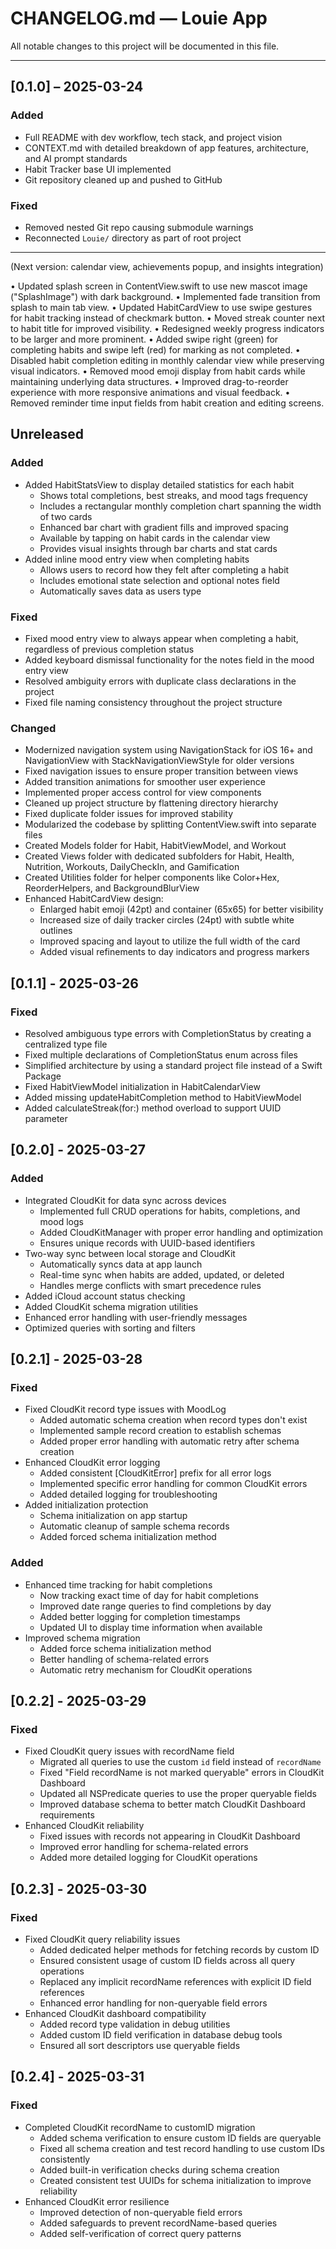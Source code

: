 # CHANGELOG.md — Louie App

All notable changes to this project will be documented in this file.

---

## [0.1.0] – 2025-03-24
### Added
- Full README with dev workflow, tech stack, and project vision
- CONTEXT.md with detailed breakdown of app features, architecture, and AI prompt standards
- Habit Tracker base UI implemented
- Git repository cleaned up and pushed to GitHub

### Fixed
- Removed nested Git repo causing submodule warnings
- Reconnected `Louie/` directory as part of root project

---

(Next version: calendar view, achievements popup, and insights integration)

• Updated splash screen in ContentView.swift to use new mascot image ("SplashImage") with dark background.
• Implemented fade transition from splash to main tab view.
• Updated HabitCardView to use swipe gestures for habit tracking instead of checkmark button.
• Moved streak counter next to habit title for improved visibility.
• Redesigned weekly progress indicators to be larger and more prominent.
• Added swipe right (green) for completing habits and swipe left (red) for marking as not completed.
• Disabled habit completion editing in monthly calendar view while preserving visual indicators.
• Removed mood emoji display from habit cards while maintaining underlying data structures.
• Improved drag-to-reorder experience with more responsive animations and visual feedback.
• Removed reminder time input fields from habit creation and editing screens.

## Unreleased

### Added
- Added HabitStatsView to display detailed statistics for each habit
  - Shows total completions, best streaks, and mood tags frequency
  - Includes a rectangular monthly completion chart spanning the width of two cards
  - Enhanced bar chart with gradient fills and improved spacing
  - Available by tapping on habit cards in the calendar view
  - Provides visual insights through bar charts and stat cards
- Added inline mood entry view when completing habits
  - Allows users to record how they felt after completing a habit
  - Includes emotional state selection and optional notes field
  - Automatically saves data as users type

### Fixed
- Fixed mood entry view to always appear when completing a habit, regardless of previous completion status
- Added keyboard dismissal functionality for the notes field in the mood entry view
- Resolved ambiguity errors with duplicate class declarations in the project
- Fixed file naming consistency throughout the project structure

### Changed
- Modernized navigation system using NavigationStack for iOS 16+ and NavigationView with StackNavigationViewStyle for older versions
- Fixed navigation issues to ensure proper transition between views
- Added transition animations for smoother user experience
- Implemented proper access control for view components
- Cleaned up project structure by flattening directory hierarchy
- Fixed duplicate folder issues for improved stability
- Modularized the codebase by splitting ContentView.swift into separate files
- Created Models folder for Habit, HabitViewModel, and Workout
- Created Views folder with dedicated subfolders for Habit, Health, Nutrition, Workouts, DailyCheckIn, and Gamification
- Created Utilities folder for helper components like Color+Hex, ReorderHelpers, and BackgroundBlurView
- Enhanced HabitCardView design:
  - Enlarged habit emoji (42pt) and container (65x65) for better visibility
  - Increased size of daily tracker circles (24pt) with subtle white outlines
  - Improved spacing and layout to utilize the full width of the card
  - Added visual refinements to day indicators and progress markers

## [0.1.1] - 2025-03-26
### Fixed
- Resolved ambiguous type errors with CompletionStatus by creating a centralized type file
- Fixed multiple declarations of CompletionStatus enum across files
- Simplified architecture by using a standard project file instead of a Swift Package
- Fixed HabitViewModel initialization in HabitCalendarView
- Added missing updateHabitCompletion method to HabitViewModel
- Added calculateStreak(for:) method overload to support UUID parameter

## [0.2.0] - 2025-03-27
### Added
- Integrated CloudKit for data sync across devices
  - Implemented full CRUD operations for habits, completions, and mood logs
  - Added CloudKitManager with proper error handling and optimization
  - Ensures unique records with UUID-based identifiers
- Two-way sync between local storage and CloudKit
  - Automatically syncs data at app launch
  - Real-time sync when habits are added, updated, or deleted
  - Handles merge conflicts with smart precedence rules
- Added iCloud account status checking
- Added CloudKit schema migration utilities
- Enhanced error handling with user-friendly messages
- Optimized queries with sorting and filters

## [0.2.1] - 2025-03-28
### Fixed
- Fixed CloudKit record type issues with MoodLog
  - Added automatic schema creation when record types don't exist
  - Implemented sample record creation to establish schemas
  - Added proper error handling with automatic retry after schema creation
- Enhanced CloudKit error logging
  - Added consistent [CloudKitError] prefix for all error logs
  - Implemented specific error handling for common CloudKit errors
  - Added detailed logging for troubleshooting
- Added initialization protection
  - Schema initialization on app startup
  - Automatic cleanup of sample schema records
  - Added forced schema initialization method

### Added
- Enhanced time tracking for habit completions
  - Now tracking exact time of day for habit completions
  - Improved date range queries to find completions by day
  - Added better logging for completion timestamps
  - Updated UI to display time information when available
- Improved schema migration
  - Added force schema initialization method
  - Better handling of schema-related errors
  - Automatic retry mechanism for CloudKit operations

## [0.2.2] - 2025-03-29
### Fixed
- Fixed CloudKit query issues with recordName field
  - Migrated all queries to use the custom `id` field instead of `recordName`
  - Fixed "Field recordName is not marked queryable" errors in CloudKit Dashboard
  - Updated all NSPredicate queries to use the proper queryable fields
  - Improved database schema to better match CloudKit Dashboard requirements
- Enhanced CloudKit reliability
  - Fixed issues with records not appearing in CloudKit Dashboard
  - Improved error handling for schema-related errors
  - Added more detailed logging for CloudKit operations

## [0.2.3] - 2025-03-30
### Fixed
- Fixed CloudKit query reliability issues
  - Added dedicated helper methods for fetching records by custom ID
  - Ensured consistent usage of custom ID fields across all query operations
  - Replaced any implicit recordName references with explicit ID field references
  - Enhanced error handling for non-queryable field errors
- Enhanced CloudKit dashboard compatibility
  - Added record type validation in debug utilities
  - Added custom ID field verification in database debug tools
  - Ensured all sort descriptors use queryable fields

## [0.2.4] - 2025-03-31
### Fixed
- Completed CloudKit recordName to customID migration
  - Added schema verification to ensure custom ID fields are queryable
  - Fixed all schema creation and test record handling to use custom IDs consistently
  - Added built-in verification checks during schema creation
  - Created consistent test UUIDs for schema initialization to improve reliability
- Enhanced CloudKit error resilience
  - Improved detection of non-queryable field errors
  - Added safeguards to prevent recordName-based queries
  - Added self-verification of correct query patterns